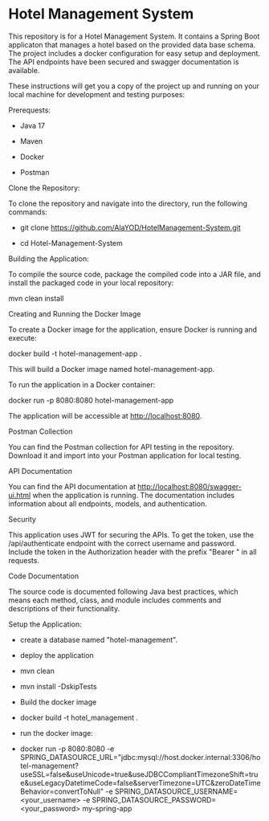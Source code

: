 # Hotel Management System

This repository is for a Hotel Management System. It contains a Spring Boot applicaton that manages a hotel based on the provided data base schema. The project includes a docker configuration for easy setup and deployment. The API endpoints have been secured and swagger documentation is available.

<p dir="auto">These instructions will get you a copy of the project up and running on your local machine for development and testing purposes:</p>

<p dir="auto">Prerequests:</p>

<ul dir="auto">
    <li>
      <p dir="auto">Java 17</p>
    </li>
    <li>
      <p dir="auto">Maven</p>
    </li>
    <li>
      <p dir="auto">Docker</p>
    </li>
    <li>
      <p dir="auto">Postman</p>
    </li>
</ul>

<p dir="auto">Clone the Repository:</p>

<p dir="auto">To clone the repository and navigate into the directory, run the following commands:</p>

<ul>
    <li>
        git clone <a href="https://github.com/AlaYOD/Hotel-Management-System.git">https://github.com/AlaYOD/HotelManagement-System.git</a>
    </li>
    <li>
        <p>cd Hotel-Management-System</p>
    </li>
</ul>

<p dir="auto">Building the Application:</p>

<p dir="auto">To compile the source code, package the compiled code into a JAR file, and install the packaged code in your local repository:</p>

<p dir="auto">mvn clean install</p>

<p dir="auto">Creating and Running the Docker Image</p>
<p dir="auto">To create a Docker image for the application, ensure Docker is running and execute:</p>

<p dir="auto">docker build -t hotel-management-app .</p>
<p dir="auto">This will build a Docker image named hotel-management-app.</p>

<p dir="auto">To run the application in a Docker container:</p>
<p dir="auto">docker run -p 8080:8080 hotel-management-app</p>
<p dir="auto">The application will be accessible at <a href="http://localhost:8080" rel="nofollow">http://localhost:8080</a>.</p>

<p dir="auto">Postman Collection</p>
<p dir="auto">You can find the Postman collection for API testing in the repository. Download it and import into your Postman application for local testing.</p>

<p dir="auto">API Documentation</p>
<p dir="auto">You can find the API documentation at <a href="http://localhost:8080/swagger-ui.html" rel="nofollow">http://localhost:8080/swagger-ui.html</a> when the application is running. The documentation includes information about all endpoints, models, and authentication.</p>

<p dir="auto">Security</p>
<p dir="auto">This application uses JWT for securing the APIs. To get the token, use the /api/authenticate endpoint with the correct username and password.
Include the token in the Authorization header with the prefix "Bearer " in all requests.</p>


<p dir="auto">Code Documentation</p>
<p dir="auto">The source code is documented following Java best practices, which means each method, class, and module includes comments and descriptions of their functionality.</p>

<p dir="auto">Setup the Application:</p>
<ul dir="auto">
<li>
<p dir="auto">create a database named "hotel-management".</p>
</li>
<li>
<p dir="auto">deploy the application</p>
</li>
<li>
<p dir="auto">mvn clean</p>
</li>
<li>
<p dir="auto">mvn install -DskipTests</p>
</li>
<li>
<p dir="auto">Build the docker image</p>
</li>
<li>
<p dir="auto">docker build -t hotel_management .</p>
</li>
<li>
<p dir="auto">run the docker image:</p>
</li>
<li>
<p dir="auto">docker run -p 8080:8080 -e SPRING_DATASOURCE_URL="jdbc:mysql://host.docker.internal:3306/hotel-management?useSSL=false&amp;useUnicode=true&amp;useJDBCCompliantTimezoneShift=true&amp;useLegacyDatetimeCode=false&amp;serverTimezone=UTC&amp;zeroDateTimeBehavior=convertToNull" -e SPRING_DATASOURCE_USERNAME=&lt;your_username&gt; -e SPRING_DATASOURCE_PASSWORD=&lt;your_password&gt; my-spring-app</p>
</li>
</ul>
